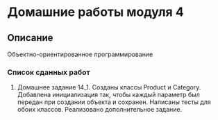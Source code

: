 # Домашние работы модуля 4

## Описание
Объектно-ориентированное программирование

### Список сданных работ
1. Домашнее задание 14_1. Созданы классы Product и Category. Добавлена инициализация так, 
чтобы каждый параметр был передан при создании объекта и сохранен. Написаны тесты для обоих классов. 
Реализовано дополнительное задание.